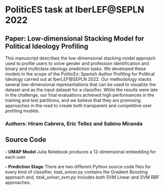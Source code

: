 # PoliticES task at IberLEF@SEPLN 2022
## Paper: Low-dimensional Stacking Model for Political Ideology Profiling
This manuscript describes the low-dimensional stacking model approach used to profile users to solve gender and profession identification and binary and multiclass ideology prediction tasks. We developed these models in the scope of the PoliticEs: Spanish Author Profiling for Political Ideology carried out at IberLEF@SEPLN 2022. Our methodology stacks several low-dimensional representations that can be used to visualize the dataset and as the input dataset for a classifier. While the results were late in the challenge, our final evaluations achieved high performances in the training and test partitions, and we believe that they are promising approaches in the road to create both transparent and competitive user profiling models.

### Authors: Hiram Cabrera, Eric Tellez and Sabino Miranda

## Source Code
**- UMAP Model**
Julia Notebook produces a 12-dimensional embedding for each user.

**- Prediction Stage**
There are two different Python source code files for every kind of classifier, *task_solver.py* contains the Gradient Boosting approach and, *task_solver_svm.py* includes both SVM Linear and SVM RBF approaches.

